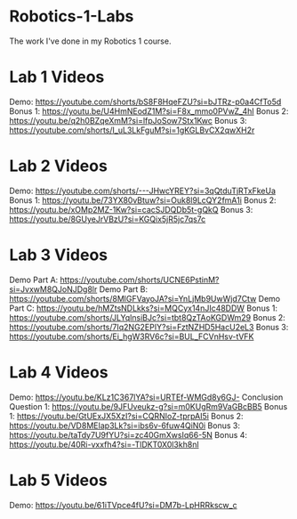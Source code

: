 # Robotics-1-Labs
The work I've done in my Robotics 1 course.

# Lab 1 Videos
Demo: https://youtube.com/shorts/bS8F8HqeFZU?si=bJTRz-p0a4CfTo5d
Bonus 1: https://youtu.be/U4HmNEodZ1M?si=F8x_mmo0PVwZ_4hI
Bonus 2: https://youtu.be/q2h0BZqeXmM?si=lfpJoSow7Stx1Kwc
Bonus 3: https://youtube.com/shorts/I_uL3LkFguM?si=1gKGLBvCX2qwXH2r

# Lab 2 Videos
Demo: https://youtube.com/shorts/---JHwcYREY?si=3qQtduTjRTxFkeUa
Bonus 1: https://youtu.be/73YX80vBtuw?si=Ouk8l9LcQY2fmA1i
Bonus 2: https://youtu.be/xOMp2MZ-1Kw?si=cacSJDQDb5t-gQkQ
Bonus 3: https://youtu.be/8GUyeJrVBzU?si=KGQix5jR5jc7qs7c

# Lab 3 Videos
Demo Part A: https://youtube.com/shorts/UCNE6PstinM?si=JvxwM8QJoNJDg8lr
Demo Part B: https://youtube.com/shorts/8MlGFVayoJA?si=YnLjMb9UwWjd7Ctw
Demo Part C: https://youtu.be/hMZtsNDLkks?si=MQCyx14nJIc48DDW
Bonus 1: https://youtube.com/shorts/JLYqlnsiBJc?si=tbt8QzTAoKGDWm29
Bonus 2: https://youtube.com/shorts/7Iq2NG2EPIY?si=FztNZHD5HacU2eL3
Bonus 3: https://youtube.com/shorts/Ei_hgW3RV6c?si=BUL_FCVnHsv-tVFK

# Lab 4 Videos
Demo: https://youtu.be/KLz1C367lYA?si=URTEf-WMGd8y6GJ-
Conclusion Question 1: https://youtu.be/9JFUveukz-g?si=m0KUgRm9VaGBcBB5
Bonus 1: https://youtu.be/GtUExJX5XzI?si=CQRNIoZ-tprpAI5i
Bonus 2: https://youtu.be/VD8MEIap3Lk?si=ibs6v-6fuw4QiN0i
Bonus 3: https://youtu.be/taTdy7U9fYU?si=zc40GmXwsIq66-5N
Bonus 4: https://youtu.be/40Ri-vxxfh4?si=-TlDKT0X0l3kh8nl

# Lab 5 Videos
Demo: https://youtu.be/61iTVpce4fU?si=DM7b-LpHRRkscw_c
